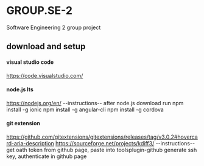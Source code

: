 # GROUP.SE-2
Software Engineering 2 group project
## download and setup

#### visual studio code
https://code.visualstudio.com/

#### node.js lts
https://nodejs.org/en/
--instructions--
after node.js download run
npm install -g ionic
npm install -g angular-cli
npm install -g cordova

#### git extension
https://github.com/gitextensions/gitextensions/releases/tag/v3.0.2#hovercard-aria-description
https://sourceforge.net/projects/kdiff3/
--instructions--
get oath token from github page, paste into toolsplugin-github
generate ssh key, authenticate in github page
